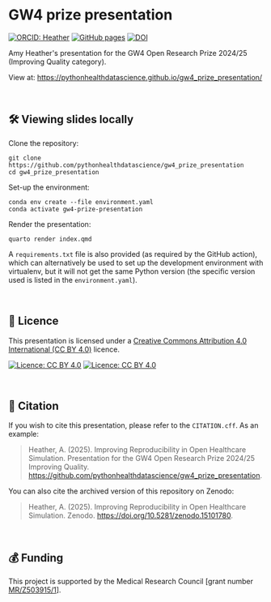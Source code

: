 # GW4 prize presentation

[![ORCID: Heather](https://img.shields.io/badge/ORCID-0000--0002--6596--3479-brightgreen)](https://orcid.org/0000-0002-6596-3479)
[![GitHub pages](https://github.com/pythonhealthdatascience//gw4_prize_presentation/actions/workflows/quarto_publish.yaml/badge.svg)](https://github.com/pythonhealthdatascience//gw4_prize_presentation/actions/workflows/quarto_publish.yaml)
[![DOI](https://zenodo.org/badge/DOI/10.5281/zenodo.15101780.svg)](https://doi.org/10.5281/zenodo.15101780)

Amy Heather's presentation for the GW4 Open Research Prize 2024/25 (Improving Quality category).

View at: https://pythonhealthdatascience.github.io/gw4_prize_presentation/

<br>

## 🛠️ Viewing slides locally

Clone the repository:

```
git clone https://github.com/pythonhealthdatascience/gw4_prize_presentation
cd gw4_prize_presentation
```

Set-up the environment:

```
conda env create --file environment.yaml
conda activate gw4-prize-presentation
```

Render the presentation:

```
quarto render index.qmd
```

A `requirements.txt` file is also provided (as required by the GitHub action), which can alternatively be used to set up the development environment with virtualenv, but it will not get the same Python version (the specific version used is listed in the `environment.yaml`).

<br>

## 📜 Licence

This presentation is licensed under a [Creative Commons Attribution 4.0 International (CC BY 4.0)](https://github.com/pythonhealthdatascience/stars_wp1_summary/blob/1a7e932013abd8e4810764b8925e98e9a6473844/LICENSE) licence.

[![Licence: CC BY 4.0](https://licensebuttons.net/l/by/4.0/80x15.png)](https://creativecommons.org/licenses/by/4.0/)
[![Licence: CC BY 4.0](https://img.shields.io/badge/License-CC_BY_4.0-lightgrey.svg)](https://creativecommons.org/licenses/by/4.0/)

<br>

## 📝 Citation

If you wish to cite this presentation, please refer to the `CITATION.cff`. As an example:

> Heather, A. (2025). Improving Reproducibility in Open Healthcare Simulation. Presentation for the GW4 Open Research Prize 2024/25 Improving Quality. https://github.com/pythonhealthdatascience/gw4_prize_presentation.

You can also cite the archived version of this repository on Zenodo:

> Heather, A. (2025). Improving Reproducibility in Open Healthcare Simulation. Zenodo. https://doi.org/10.5281/zenodo.15101780.

<br>

## 💰 Funding

This project is supported by the Medical Research Council [grant number [MR/Z503915/1](https://gtr.ukri.org/projects?ref=MR%2FZ503915%2F1)].